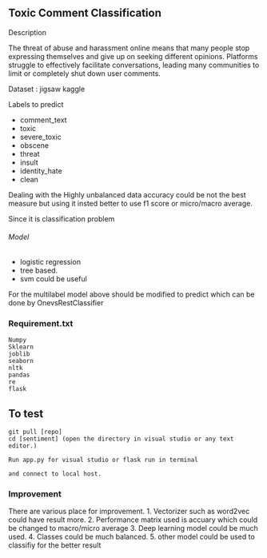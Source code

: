 ## Toxic Comment Classification


Description

The threat of abuse and harassment online means that many people stop expressing themselves and give up on seeking different opinions. Platforms struggle to effectively facilitate conversations, leading many communities to limit or completely shut down user comments.

Dataset : jigsaw kaggle 

Labels to predict

- comment_text 	
- toxic 
- severe_toxic 	
- obscene 	
- threat 	
- insult 	
- identity_hate 	
- clean

Dealing with the Highly unbalanced data accuracy could be not the best measure but using it insted better to use 
f1 score or micro/macro average.

Since it is classification problem 

###### Model 
- logistic regression
- tree based.
- svm could be useful

For the multilabel model above should be modified to predict which can be done by OnevsRestClassifier



### Requirement.txt

```
Numpy
Sklearn
joblib
seaborn
nltk
pandas
re
flask
```

## To test 

```
git pull [repo]
cd [sentiment] (open the directory in visual studio or any text editor.)

Run app.py for visual studio or flask run in terminal

and connect to local host.

```

### Improvement 
There are various place for improvement.
    1. Vectorizer such as word2vec could have result more.
    2. Performance matrix used is accuary which could be changed to macro/micro average 
    3. Deep learning model could be much used.
    4. Classes could be much balanced.
    5. other model could be used to classifiy for the better result